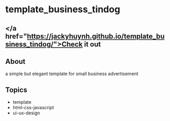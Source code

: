 # template_business_tindog
 
## </a href="https://jackyhuynh.github.io/template_business_tindog/">Check it out</a>
## About
a simple but elegant template for small business advertisement

## Topics
- template 
- html-css-javascript 
- ui-ux-design
